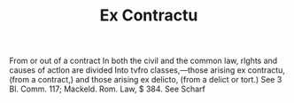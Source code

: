 ---
title: Ex Contractu
letter: E
permalink: "/definitions/bld-ex-contractu.html"
body: From or out of a contract In both the civil and the common law, rlghts and causes
  of actlon are divided Into tvfro classes,—those arising ex contractu, (from a contract,)
  and those arising ex delicto, (from a delict or tort.) See 3 Bl. Comm. 117; Mackeld.
  Rom. Law, $ 384. See Scharf
published_at: '2018-07-07'
source: Black's Law Dictionary 2nd Ed (1910)
layout: post
---